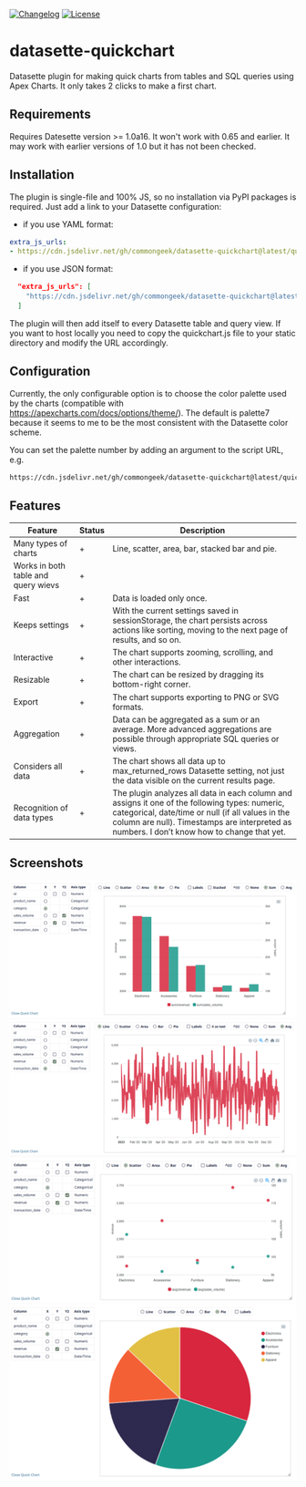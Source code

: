 [![Changelog](https://img.shields.io/github/v/release/commongeek/datasette-quickchart?include_prereleases&label=changelog)](https://github.com/commongeek/datasette-quickchart/releases)
[![License](https://img.shields.io/badge/license-Apache%202.0-blue.svg)](https://github.com/commongeek/datasette-quickchart/blob/main/LICENSE)

# datasette-quickchart
Datasette plugin for making quick charts from tables and SQL queries using Apex Charts. It only takes 2 clicks to make a first chart.

## Requirements

Requires Datesette version >= 1.0a16. It won't work with 0.65 and earlier. It may work with earlier versions of 1.0 but it has not been checked.

## Installation

The plugin is single-file and 100% JS, so no installation via PyPI packages is required. Just add a link to your Datasette configuration:

- if you use YAML format:
```yaml
extra_js_urls:
- https://cdn.jsdelivr.net/gh/commongeek/datasette-quickchart@latest/quickchart.min.js
```

- if you use JSON format:
```json
  "extra_js_urls": [
    "https://cdn.jsdelivr.net/gh/commongeek/datasette-quickchart@latest/quickchart.min.js"
  ]
```
The plugin will then add itself to every Datasette table and query view.
If you want to host locally you need to copy the quickchart.js file to your static directory and modify the URL accordingly.

## Configuration

Currently, the only configurable option is to choose the color palette used by the charts (compatible with https://apexcharts.com/docs/options/theme/). The default is palette7 because it seems to me to be the most consistent with the Datasette color scheme.

You can set the palette number by adding an argument to the script URL, e.g.
```bash
https://cdn.jsdelivr.net/gh/commongeek/datasette-quickchart@latest/quickchart.min.js?palette=1
```

## Features

| Feature | Status | Description |
| --- | --- | --- |
| Many types of charts | + | Line, scatter, area, bar, stacked bar and pie.  |
| Works in both table and query wievs | + ||
| Fast | + | Data is loaded only once. |
| Keeps settings | + | With the current settings saved in sessionStorage, the chart persists across actions like sorting, moving to the next page of results, and so on. |
| Interactive | + | The chart supports zooming, scrolling, and other interactions. |
| Resizable | + | The chart can be resized by dragging its bottom-right corner. |
| Export | + | The chart supports exporting to PNG or SVG formats. |
| Aggregation | + | Data can be aggregated as a sum or an average. More advanced aggregations are possible through appropriate SQL queries or views. |
| Considers all data | + | The chart shows all data up to max_returned_rows Datasette setting, not just the data visible on the current results page. |
| Recognition of data types | + | The plugin analyzes all data in each column and assigns it one of the following types: numeric, categorical, date/time or null (if all values in the column are null). Timestamps are interpreted as numbers. I don’t know how to change that yet. |

## Screenshots

![Bar demo](screenshots/bar_demo.png)
![Line demo](screenshots/line_demo.png)
![Scatter demo](screenshots/scatter_demo.png)
![Pie demo](screenshots/pie_demo.png)
